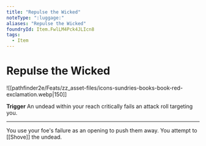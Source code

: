 ```yaml
---
title: "Repulse the Wicked"
noteType: ":luggage:"
aliases: "Repulse the Wicked"
foundryId: Item.FwlLM4Pck4JLIcn8
tags:
  - Item
---
```


# Repulse the Wicked
![[pathfinder2e/Feats/zz_asset-files/icons-sundries-books-book-red-exclamation.webp|150]]

**Trigger** An undead within your reach critically fails an attack roll targeting you.

* * *

You use your foe's failure as an opening to push them away. You attempt to [[Shove]] the undead.
